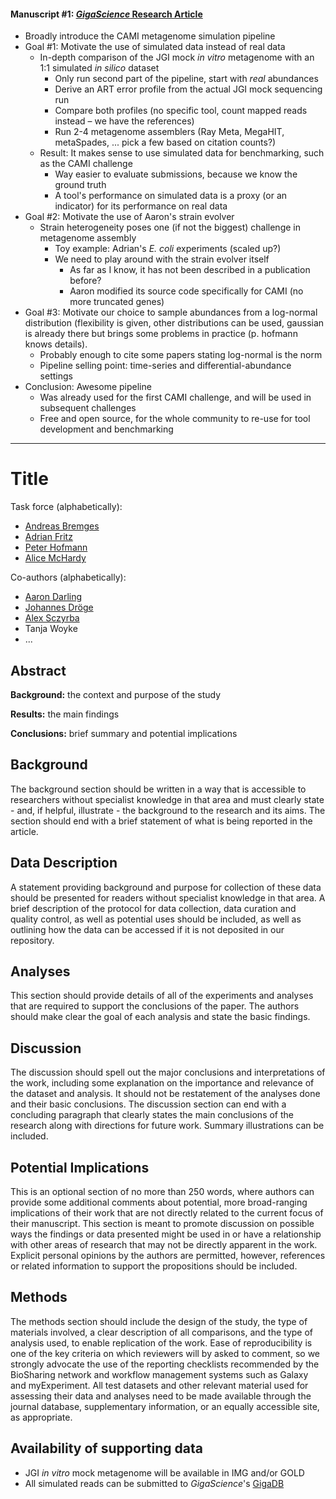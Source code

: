 #### Manuscript #1: [*GigaScience* Research Article](http://www.gigasciencejournal.com/authors/instructions/research)

- Broadly introduce the CAMI metagenome simulation pipeline
- Goal #1: Motivate the use of simulated data instead of real data
  - In-depth comparison of the JGI mock *in vitro* metagenome with an 1:1 simulated *in silico* dataset
    - Only run second part of the pipeline, start with *real* abundances
    - Derive an ART error profile from the actual JGI mock sequencing run
    - Compare both profiles (no specific tool, count mapped reads instead – we have the references)
    - Run 2-4 metagenome assemblers (Ray Meta, MegaHIT, metaSpades, ... pick a few based on citation counts?)
  - Result: It makes sense to use simulated data for benchmarking, such as the CAMI challenge
    - Way easier to evaluate submissions, because we know the ground truth
    - A tool's performance on simulated data is a proxy (or an indicator) for its performance on real data
- Goal #2: Motivate the use of Aaron's strain evolver
  - Strain heterogeneity poses one (if not the biggest) challenge in metagenome assembly
    - Toy example: Adrian's *E. coli* experiments (scaled up?)
    - We need to play around with the strain evolver itself
      - As far as I know, it has not been described in a publication before?
      - Aaron modified its source code specifically for CAMI (no more truncated genes)
- Goal #3: Motivate our choice to sample abundances from a log-normal distribution (flexibility is given, other distributions can be used, gaussian is already there but brings some problems in practice (p. hofmann knows details).
  - Probably enough to cite some papers stating log-normal is the norm
  - Pipeline selling point: time-series and differential-abundance settings
- Conclusion: Awesome pipeline
  - Was already used for the first CAMI challenge, and will be used in subsequent challenges
  - Free and open source, for the whole community to re-use for tool development and benchmarking

---

# Title

Task force (alphabetically):
- [Andreas Bremges](https://github.com/abremges)
- [Adrian Fritz](https://github.com/AlphaSquad)
- [Peter Hofmann](https://github.com/p-hofmann)
- [Alice McHardy](https://github.com/alicemchardy)

Co-authors (alphabetically):
- [Aaron Darling](https://github.com/koadman)
- [Johannes Dröge](https://github.com/fungs)
- [Alex Sczyrba](https://github.com/asczyrba)
- Tanja Woyke
- ...

## Abstract

**Background:**
the context and purpose of the study

**Results:**
the main findings

**Conclusions:**
brief summary and potential implications

## Background
The background section should be written in a way that is accessible to researchers without specialist knowledge in that area and must clearly state - and, if helpful, illustrate - the background to the research and its aims. The section should end with a brief statement of what is being reported in the article.

## Data Description
A statement providing background and purpose for collection of these data should be presented for readers without specialist knowledge in that area. A brief description of the protocol for data collection, data curation and quality control, as well as potential uses should be included, as well as outlining how the data can be accessed if it is not deposited in our repository.

## Analyses
This section should provide details of all of the experiments and analyses that are required to support the conclusions of the paper. The authors should make clear the goal of each analysis and state the basic findings.

## Discussion
The discussion should spell out the major conclusions and interpretations of the work, including some explanation on the importance and relevance of the dataset and analysis. It should not be restatement of the analyses done and their basic conclusions. The discussion section can end with a concluding paragraph that clearly states the main conclusions of the research along with directions for future work. Summary illustrations can be included.

## Potential Implications
This is an optional section of no more than 250 words, where authors can provide some additional comments about potential, more broad-ranging implications of their work that are not directly related to the current focus of their manuscript. This section is meant to promote discussion on possible ways the findings or data presented might be used in or have a relationship with other areas of research that may not be directly apparent in the work. Explicit personal opinions by the authors are permitted, however, references or related information to support the propositions should be included.

## Methods
The methods section should include the design of the study, the type of materials involved, a clear description of all comparisons, and the type of analysis used, to enable replication of the work. Ease of reproducibility is one of the key criteria on which reviewers will by asked to comment, so we strongly advocate the use of the reporting checklists recommended by the BioSharing network and workflow management systems such as Galaxy and myExperiment. All test datasets and other relevant material used for assessing their data and analyses need to be made available through the journal database, supplementary information, or an equally accessible site, as appropriate.

## Availability of supporting data
- JGI *in vitro* mock metagenome will be available in IMG and/or GOLD
- All simulated reads can be submitted to *GigaScience*'s [GigaDB](http://gigadb.org/)
